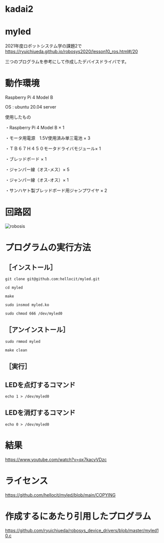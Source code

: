 # kadai2

# myled
2021年度ロボットシステム学の課題2で
https://ryuichiueda.github.io/robosys2020/lesson10_ros.html#/20




三つのプログラムを参考にして作成したデバイスドライバです。

# 動作環境
Raspberry Pi 4 Model B

OS : ubuntu 20.04 server

使用したもの


・Raspberry Pi 4 Model B × 1

・モータ用電源　1.5V使用済み単三電池 × 3

・ＴＢ６７Ｈ４５０モータドライバモジュール× 1

・ブレッドボード × 1

・ジャンパー線（オス-メス）× 5

・ジャンパー線（オス-オス）× 1

・サンハヤト製ブレッドボード用ジャンプワイヤ × 2

# 回路図
![robosis](https://user-images.githubusercontent.com/91714744/145830010-5c700ab9-eeb2-4f1c-ba59-2d3dc1206ba5.png)
# プログラムの実行方法
## ［インストール］
```
git clone git@github.com:hellocit/myled.git

cd myled

make

sudo insmod myled.ko

sudo chmod 666 /dev/myled0
```
## ［アンインストール］

```
sudo rmmod myled

make clean
```

## ［実行］
## LEDを点灯するコマンド
```
echo 1 > /dev/myled0
```
## LEDを消灯するコマンド
```
echo 0 > /dev/myled0
```

# 結果
https://www.youtube.com/watch?v=qx7kacyVDzc
# ライセンス
https://github.com/hellocit/myled/blob/main/COPYING
# 作成するにあたり引用したプログラム
https://github.com/ryuichiueda/robosys_device_drivers/blob/master/myled10.c
